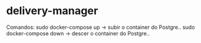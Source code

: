# delivery-manager

Comandos:
    sudo docker-compose up -> subir o container do Postgre..
    sudo docker-compose down -> descer o container do Postgre..



